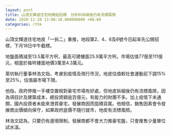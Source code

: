 ```yaml
---
layout: post
title: 山頂文輝道住宅地開始招標　分析料拆細後仍有流標風險
date: 2020-11-20 13:00:18.000000000 +08:00
categories: rthk
---
```


山頂文輝道住宅地皮「一拆二」重推，地段第2、4、6及8號今日起率先公開招標，下月18日中午截標。

地盤面積減至13.5萬平方呎，最高可建樓面25.9萬平方呎。市場估值77億至111億元，相當於每呎樓面地價3萬至4.3萬元。

萊坊執行董事林浩文指，考慮到疫情及現行市況，地皮估值較社會運動前下調15%至25%，估值屬市場下限。

他指，政府停推一手樓空置稅對豪宅市場有好處，但地皮拆細後仍有流標風險，因為項目計及建築成本，總投資額逾百億元，有能力的財團不多。加上疫情下未通關，國內投資者未能來港買豪宅，發展商因而囤積貨尾。他相信，銷售因素會令發展商出價傾向保守，如果政府底價不隨行就市，地皮有流標風險。

林浩文認為，只要仍有邊境限制，發展商都不會大力推豪宅盤，只會推售少量單位試水溫。
